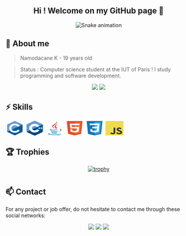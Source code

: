<h2 align="center">Hi ! Welcome on my GitHub page 👋</h2>

<!--
- 🔭 I’m currently working on ...
- 🌱 I’m currently learning ...
- 👯 I’m looking to collaborate on ...
- 🤔 I’m looking for help with ...
- 💬 Ask me about ...
- 📫 How to reach me: ...
- 😄 Pronouns: ...
- ⚡ Fun fact: ...
-->
<div align="center">
  
![Snake animation](https://github.com/Namo-k/Namo-k/blob/output/github-contribution-grid-snake-dark.svg)
  
</div>

## 💬 About me

>Namodacane K - 19 years old

>Status : Computer science student at the IUT of Paris ! I study programming and software development.

<div align="center" >
  <img height="160em" src="https://github-readme-stats-sigma-five.vercel.app/api?username=namo-k&show_icons=true&theme=gotham&include_all_commits=true&count_private=true"/>
  <img height="160em" src="https://github-readme-stats-sigma-five.vercel.app/api/top-langs/?username=namo-k&layout=compact&lang_count=32&theme=gotham"/>
</div>

## ⚡ Skills
<div style="display: inline_block;">
    <img align="center" alt="C-icon" height="40" width="50" src="https://raw.githubusercontent.com/devicons/devicon/master/icons/c/c-original.svg">
    <img align="center" alt="Cplusplus-icon" height="40" width="50" src="https://raw.githubusercontent.com/devicons/devicon/master/icons/cplusplus/cplusplus-original.svg">
    <img align="center" alt="Cplusplus-icon" height="40" width="50" src="https://raw.githubusercontent.com/devicons/devicon/master/icons/java/java-original.svg">
    <img align="center" alt="HTML-icon" height="40" width="50" src="https://raw.githubusercontent.com/devicons/devicon/master/icons/html5/html5-original.svg">
    <img align="center" alt="CSS-icon" height="40" width="50" src="https://raw.githubusercontent.com/devicons/devicon/master/icons/css3/css3-original.svg">
    <img align="center" alt="C-icon" height="40" width="50" src="https://raw.githubusercontent.com/devicons/devicon/master/icons/javascript/javascript-original.svg">
</div>


## 🏆 Trophies

 <!-- [![trophy](https://github-profile-trophy.vercel.app/?username=Namo-k&theme=tokyonight&margin-w=15&margin-h=15&no-bg=false&no-frame=false)](https://github.com/ryo-ma/github-profile-trophy) -->
<div align="center">
  <a href="https://github.com/ryo-ma/github-profile-trophy">
    <img src="https://github-profile-trophy.vercel.app/?username=Namo-k&theme=tokyonight&margin-w=15&margin-h=15&no-bg=false&no-frame=false" alt="trophy">
  </a>
</div>


#

## 📫 Contact
For any project or job offer, do not hesitate to contact me through these social networks:
<div style="display: inline_block;" align="center">
  <a href="https://www.linkedin.com/in/namodacane-kaliamoorthy" target="_blank"><img src="https://img.shields.io/badge/LinkedIn-0077B5?style=for-the-badge&logo=linkedin&logoColor=white" target="_blank"></a>
  <a href="mailto:kalia.namodacane@gmail.com" target="_blank"><img src="https://img.shields.io/badge/Gmail-D14836?style=for-the-badge&logo=gmail&logoColor=white" target="_blank"></a>
  <a href="https://discord.gg/rAhaf6zvc4" target="_blank"><img src="https://img.shields.io/badge/Discord-7289DA?style=for-the-badge&logo=discord&logoColor=white" target="_blank"></a>

</div>


